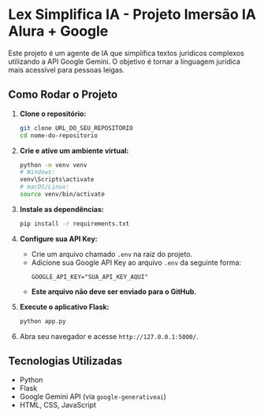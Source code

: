 # Lex Simplifica IA - Projeto Imersão IA Alura + Google

Este projeto é um agente de IA que simplifica textos jurídicos complexos utilizando a API Google Gemini. 
O objetivo é tornar a linguagem jurídica mais acessível para pessoas leigas.

## Como Rodar o Projeto

1.  **Clone o repositório:**
    ```bash
    git clone URL_DO_SEU_REPOSITORIO
    cd nome-do-repositorio
    ```

2.  **Crie e ative um ambiente virtual:**
    ```bash
    python -m venv venv
    # Windows:
    venv\Scripts\activate
    # macOS/Linux:
    source venv/bin/activate
    ```

3.  **Instale as dependências:**
    ```bash
    pip install -r requirements.txt
    ```

4.  **Configure sua API Key:**
    * Crie um arquivo chamado `.env` na raiz do projeto.
    * Adicione sua Google API Key ao arquivo `.env` da seguinte forma:
        ```
        GOOGLE_API_KEY="SUA_API_KEY_AQUI"
        ```
    * **Este arquivo não deve ser enviado para o GitHub.**

5.  **Execute o aplicativo Flask:**
    ```bash
    python app.py
    ```

6.  Abra seu navegador e acesse `http://127.0.0.1:5000/`.

## Tecnologias Utilizadas
* Python
* Flask
* Google Gemini API (via `google-generativeai`)
* HTML, CSS, JavaScript